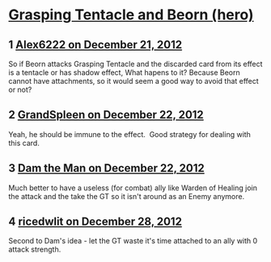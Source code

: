 # [Grasping Tentacle and Beorn (hero)](https://community.fantasyflightgames.com/topic/76000-grasping-tentacle-and-beorn-hero/)

## 1 [Alex6222 on December 21, 2012](https://community.fantasyflightgames.com/topic/76000-grasping-tentacle-and-beorn-hero/?do=findComment&comment=737413)

So if Beorn attacks Grasping Tentacle and the discarded card from its effect is a tentacle or has shadow effect, What hapens to it? Because Beorn cannot have attachments, so it would seem a good way to avoid that effect or not?

## 2 [GrandSpleen on December 22, 2012](https://community.fantasyflightgames.com/topic/76000-grasping-tentacle-and-beorn-hero/?do=findComment&comment=737869)

Yeah, he should be immune to the effect.  Good strategy for dealing with this card.

## 3 [Dam the Man on December 22, 2012](https://community.fantasyflightgames.com/topic/76000-grasping-tentacle-and-beorn-hero/?do=findComment&comment=737890)

Much better to have a useless (for combat) ally like Warden of Healing join the attack and the take the GT so it isn't around as an Enemy anymore.

## 4 [ricedwlit on December 28, 2012](https://community.fantasyflightgames.com/topic/76000-grasping-tentacle-and-beorn-hero/?do=findComment&comment=739825)

Second to Dam's idea - let the GT waste it's time attached to an ally with 0 attack strength.

